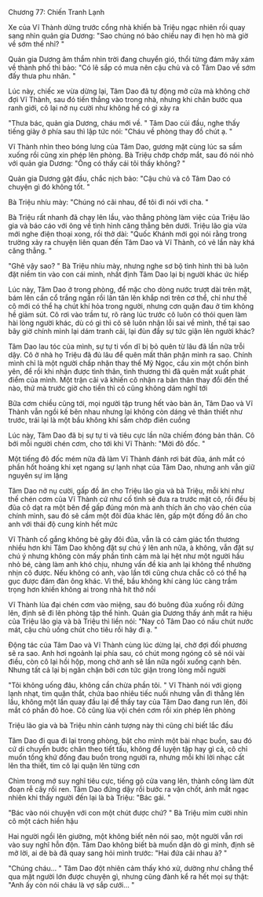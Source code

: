 




Chương 77: Chiến Tranh Lạnh

Xe của Vĩ Thành dừng trước cổng nhà khiến bà Triệu ngạc nhiên rồi quay sang nhìn quản gia Dương: "Sao chúng nó bảo chiều nay đi hẹn hò mà giờ về sớm thế nhỉ? "

Quản gia Dương âm thầm nhìn trời đang chuyển gió, thổi từng đám mây xám về thành phố thì bảo: "Có lẽ sắp có mưa nên cậu chủ và cô Tâm Dao về sớm đấy thưa phu nhân. "

Lúc này, chiếc xe vừa dừng lại, Tâm Dao đã tự động mở cửa mà không chờ đợi Vĩ Thành, sau đó tiến thẳng vào trong nhà, nhưng khi chân bước qua ranh giới, cô lại nở nụ cười như không hề có gì xảy ra

"Thưa bác, quản gia Dương, cháu mới về. " Tâm Dao cúi đầu, nghe thấy tiếng giày ở phía sau thì lập tức nói: "Cháu về phòng thay đồ chút ạ. "

Vĩ Thành nhìn theo bóng lưng của Tâm Dao, gương mặt cùng lúc sa sầm xuống rồi cũng xin phép lên phòng. Bà Triệu chớp chớp mắt, sau đó nói nhỏ với quản gia Dương: "Ông có thấy cái tôi thấy không? "

Quản gia Dương gật đầu, chắc nịch bảo: "Cậu chủ và cô Tâm Dao có chuyện gì đó không tốt. "

Bà Triệu nhíu mày: "Chúng nó cãi nhau, để tôi đi nói với cha. "

Bà Triệu rất nhanh đã chạy lên lầu, vào thẳng phòng làm việc của Triệu lão gia và báo cáo với ông về tình hình căng thẳng bên dưới. Triệu lão gia vừa mới nghe điện thoại xong, rồi thở dài: "Quốc Khánh mới gọi nói rằng trong trường xảy ra chuyện liên quan đến Tâm Dao và Vĩ Thành, có vẻ lần này khá căng thẳng. "

"Ghê vậy sao? " Bà Triệu nhíu mày, nhưng nghe sơ bộ tình hình thì bà luôn đặt niềm tin vào con cái mình, nhất định Tâm Dao lại bị người khác ức hiếp

Lúc này, Tâm Dao ở trong phòng, để mặc cho dòng nước trượt dài trên mặt, bám lên cần cổ trắng ngần rồi lăn tăn lên khắp nơi trên cơ thể, chỉ như thế cô mới có thể hạ chút khí hỏa trong người, nhưng cơn quặn đau ở tim không hề giảm sút. Cô rơi vào trầm tư, rõ ràng lúc trước cô luôn có thói quen làm hài lòng người khác, dù có gì thì cô sẽ luôn nhận lỗi sai về mình, thế tại sao bây giờ chính mình lại dám tranh cãi, lại đùn đẩy sự tức giận lên người khác?

Tâm Dao lau tóc của mình, sự tự ti vốn dĩ bị bỏ quên từ lâu đã lần nữa trỗi dậy. Cô ở nhà họ Triệu đã đủ lâu để quên mất thân phận mình ra sao. Chính mình chỉ là một người chấp nhận thay thế Mỹ Ngọc, cầu xin một chốn bình yên, để rồi khi nhận được tình thân, tình thương thì đã quên mất xuất phát điểm của mình. Một trận cãi vã khiến cô nhận ra bản thân thay đổi đến thế nào, thứ mà trước giờ cho tiền thì cô cũng không dám nghĩ tới


Bữa cơm chiều cũng tới, mọi người tập trung hết vào bàn ăn, Tâm Dao và Vĩ Thành vẫn ngồi kế bên nhau nhưng lại không còn dáng vẻ thân thiết như trước, trái lại là một bầu không khí sấm chớp điên cuồng

Lúc này, Tâm Dao đã bị sự tự ti và tiêu cực lần nữa chiếm đóng bản thân. Cô bới mỗi người chén cơm, cho tới khi Vĩ Thành: "Mời đô đốc. "


Một tiếng đô đốc mém nữa đã làm Vĩ Thành đánh rơi bát đũa, ánh mắt có phần hốt hoảng khi xẹt ngang sự lạnh nhạt của Tâm Dao, nhưng anh vẫn giữ nguyên sự im lặng

Tâm Dao nở nụ cười, gấp đồ ăn cho Triệu lão gia và bà Triệu, mỗi khi như thế chén cơm của Vĩ Thành cứ như cố tình sẽ đưa ra trước mặt cô, rồi đều bị đũa cô dạt ra một bên để gấp đúng món mà anh thích ăn cho vào chén của chính mình, sau đó sẽ cầm một đôi đũa khác lên, gấp một đống đồ ăn cho anh với thái độ cung kính hết mức

Vĩ Thành cố gắng không bẻ gãy đôi đũa, vẫn là có cảm giác tổn thương nhiều hơn khi Tâm Dao không đặt sự chú ý lên anh nữa, à không, vẫn đặt sự chú ý nhưng không còn mấy phần tình cảm mà lại hệt như một người hầu nhỏ bé, càng làm anh khó chịu, nhưng vấn đề kia anh lại không thể nhường nhịn cô được. Nếu không có anh, vào lần tới cũng chưa chắc cô có thể hạ gục được đám đàn ông khác. Vì thế, bầu không khí càng lúc càng trầm trọng hơn khiến không ai trong nhà hít thở nổi

Vĩ Thành lùa đại chén cơm vào miệng, sau đó buông đũa xuống rồi đứng lên, định sẽ đi lên phòng tập thể hình. Quản gia Dương thấy ánh mắt ra hiệu của Triệu lão gia và bà Triệu thì liền nói: "Nay cô Tâm Dao có nấu chút nước mát, cậu chủ uống chút cho tiêu rồi hãy đi ạ. "

Động tác của Tâm Dao và Vĩ Thành cùng lúc dừng lại, chờ đợi đối phương sẽ ra sao. Anh hơi ngoảnh lại phía sau, có chút mong ngóng cô sẽ nói vài điều, còn cô lại hồi hộp, mong chờ anh sẽ lần nữa ngồi xuống cạnh bên. Nhưng tất cả lại bị ngăn chặn bởi cơn tức giận trong lòng mỗi người

"Tôi không uống đâu, không cần chừa phần tôi. " Vĩ Thành nói với giọng lạnh nhạt, tim quặn thắt, chứa bao nhiêu tiếc nuối nhưng vẫn đi thẳng lên lầu, không một lần quay đầu lại để thấy tay của Tâm Dao đang run lên, đôi mắt có phần đỏ hoe. Cô cũng lùa vội chén cơm rồi xin phép lên phòng

Triệu lão gia và bà Triệu nhìn cảnh tượng này thì cũng chỉ biết lắc đầu


Tâm Dao đi qua đi lại trong phòng, bật cho mình một bài nhạc buồn, sau đó cứ di chuyển bước chân theo tiết tấu, không để luyện tập hay gì cả, cô chỉ muốn tống khứ đống đau buồn trong người ra, nhưng mỗi khi lời nhạc cất lên tha thiết, tim cô lại quặn lên từng cơn

Chìm trong mớ suy nghĩ tiêu cực, tiếng gõ cửa vang lên, thành công làm đứt đoạn rễ cây rối ren. Tâm Dao đứng dậy rồi bước ra vặn chốt, ánh mắt ngạc nhiên khi thấy người đến lại là bà Triệu: "Bác gái. "

"Bác vào nói chuyện với con một chút được chứ? " Bà Triệu mỉm cười nhìn cô một cách hiền hậu

Hai người ngồi lên giường, một không biết nên nói sao, một người vẫn rơi vào suy nghĩ hỗn độn. Tâm Dao không biết bà muốn dặn dò gì mình, định sẽ mở lời, ai dè bà đã quay sang hỏi mình trước: "Hai đứa cãi nhau à? "

"Chúng cháu... " Tâm Dao đột nhiên cảm thấy khó xử, dường như chẳng thể qua mặt người lớn được chuyện gì, nhưng cũng đành kể ra hết mọi sự thật: "Anh ấy còn nói cháu là vợ sắp cưới... "




